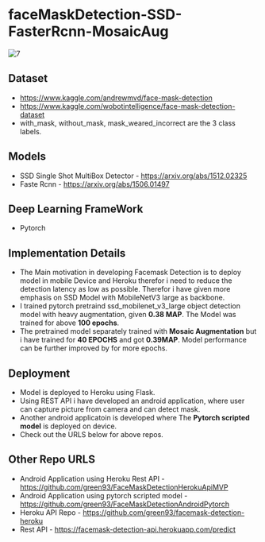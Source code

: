 # faceMaskDetection-SSD-FasterRcnn-MosaicAug

![7](https://user-images.githubusercontent.com/27999714/137539103-859f0a81-a90c-4550-a44b-ca964bb0c2a2.png)


## Dataset
* https://www.kaggle.com/andrewmvd/face-mask-detection
* https://www.kaggle.com/wobotintelligence/face-mask-detection-dataset
* with_mask, without_mask, mask_weared_incorrect are the 3 class labels.

## Models
* SSD Single Shot MultiBox Detector - https://arxiv.org/abs/1512.02325
* Faste Rcnn - https://arxiv.org/abs/1506.01497

## Deep Learning FrameWork
* Pytorch

## Implementation Details
* The Main motivation in developing Facemask Detection is to deploy model in mobile Device and Heroku therefor i need to reduce the detection latency as low as possible.
Therefor i have given more emphasis on SSD Model with MobileNetV3 large as backbone. 
* I trained pytorch pretraind ssd_mobilenet_v3_large object detection model with heavy augmentation, given **0.38 MAP**. The Model was trained for above **100 epochs**. 
* The pretrained model separately trained with **Mosaic Augmentation** but i have trained for **40 EPOCHS** and got **0.39MAP**. Model performance can be further improved by for more epochs.

## Deployment
* Model is deployed to Heroku using Flask.
* Using REST API i have developed an android application, where user can capture picture from camera and can detect mask.
* Another android applicatoin is developed where The **Pytorch scripted model** is deployed on device.
* Check out the URLS below for above repos.

## Other Repo URLS
* Android Application using Heroku Rest API - https://github.com/green93/FaceMaskDetectionHerokuApiMVP
* Android Application using pytorch scripted model - https://github.com/green93/FaceMaskDetectionAndroidPytorch
* Heroku API Repo - https://github.com/green93/facemask-detection-heroku
* Rest API - https://facemask-detection-api.herokuapp.com/predict
